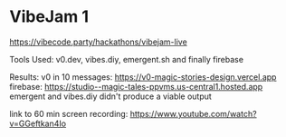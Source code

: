 # VibeJam 1
https://vibecode.party/hackathons/vibejam-live

Tools Used: v0.dev, vibes.diy, emergent.sh and finally firebase

Results:
v0 in 10 messages: https://v0-magic-stories-design.vercel.app
firebase: https://studio--magic-tales-ppvms.us-central1.hosted.app
emergent and vibes.diy didn't produce a viable output

link to 60 min screen recording: https://www.youtube.com/watch?v=GGeftkan4Io
